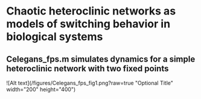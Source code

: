 # Chaotic heteroclinic networks as models of switching behavior in biological systems

## **Celegans_fps.m** simulates dynamics for a simple heteroclinic network with two fixed points


![Alt text](/figures/Celegans_fps_fig1.png?raw=true "Optional Title" width="200" height="400")
